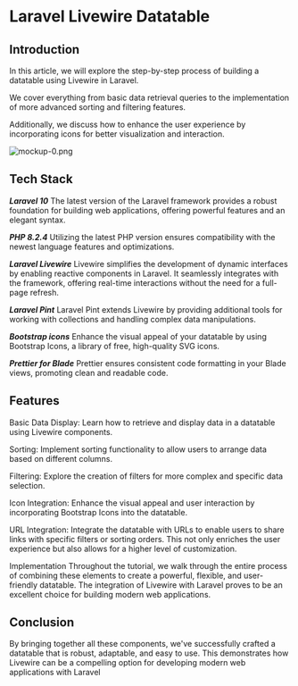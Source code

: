 # Laravel Livewire Datatable

## Introduction

In this article, we will explore the step-by-step process of building a datatable using Livewire in Laravel.

We cover everything from basic data retrieval queries to the implementation of more advanced sorting and filtering features.

Additionally, we discuss how to enhance the user experience by incorporating icons for better visualization and interaction.

![mockup-0.png](https://github.com/aldiandarwin/Laravel-Livewire-Datatable/assets/70283015/bd20770b-57d6-4172-856d-e78ff3b7195f)

## Tech Stack

**_Laravel 10_** The latest version of the Laravel framework provides a robust foundation for building web applications, offering powerful features and an elegant syntax.

**_PHP 8.2.4_** Utilizing the latest PHP version ensures compatibility with the newest language features and optimizations.

**_Laravel Livewire_** Livewire simplifies the development of dynamic interfaces by enabling reactive components in Laravel. It seamlessly integrates with the framework, offering real-time interactions without the need for a full-page refresh.

**_Laravel Pint_** Laravel Pint extends Livewire by providing additional tools for working with collections and handling complex data manipulations.

**_Bootstrap icons_** Enhance the visual appeal of your datatable by using Bootstrap Icons, a library of free, high-quality SVG icons.

**_Prettier for Blade_** Prettier ensures consistent code formatting in your Blade views, promoting clean and readable code.

## Features

Basic Data Display:
Learn how to retrieve and display data in a datatable using Livewire components.

Sorting:
Implement sorting functionality to allow users to arrange data based on different columns.

Filtering:
Explore the creation of filters for more complex and specific data selection.

Icon Integration:
Enhance the visual appeal and user interaction by incorporating Bootstrap Icons into the datatable.

URL Integration:
Integrate the datatable with URLs to enable users to share links with specific filters or sorting orders. This not only enriches the user experience but also allows for a higher level of customization.

Implementation
Throughout the tutorial, we walk through the entire process of combining these elements to create a powerful, flexible, and user-friendly datatable. The integration of Livewire with Laravel proves to be an excellent choice for building modern web applications.

## Conclusion

By bringing together all these components, we've successfully crafted a datatable that is robust, adaptable, and easy to use. This demonstrates how Livewire can be a compelling option for developing modern web applications with Laravel
